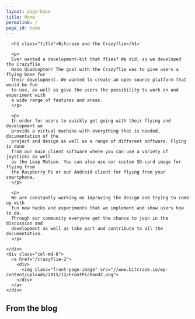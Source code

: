 ```yaml
---
layout: page-base
title: Home
permalink: /
page_id: home
---
```


<div class="container-fluid content-area-fluid">
  <section id="primary" class="row content-area">
    <div class="col-md-6">
    
      <h1 class="title">Bitcraze and the Crazyflie</h1>
      
      <p>
      Ever wanted a development-kit that flies? We did, so we developed the Crazyflie 
      Nano Quadcopter! The goal with the Crazyflie was to give users a flying base for 
      their development. We wanted to create an open source platform that would be fun 
      to use, as well as give the users the possibility to work on and experiment with 
      a wide range of features and areas.
      </p>
      
      <p>
      In order for users to quickly get going with their flying and development we 
      provide a virtual machine with everything that is needed, documentation of the 
      project and design as well as a range of different software. Flying is done 
      from our main client software where you can use a variety of joysticks as well 
      as the Leap Motion. You can also use our custom SD-card image for flying from 
      the Raspberry Pi or our Android client for flying from your smartphone.
      </p>
      
      <p>
      We are constantly working on improving the design and trying to come up with 
      fun new hacks and experiments that we implement and show users how to do. 
      Through our community everyone get the chance to join in the discussion and 
      development as well as take part and contribute to all the documentation.
      </p>

    </div>
    <div class="col-md-6">
      <a href="/crazyflie-2">
        <div>
          <img class="front-page-image" src="//www.bitcraze.io/wp-content/uploads/2015/12/FrontPicHand2.png">
        </div>
      </a>
    </div>
  </section>
</div>
<div class="container-fluid">
  <section id="secondary" class="row">
    <div class="col-md-8">
      <h2 class="widget-title">From the blog</h2>
      <!-- inject post -->
    </div>
    <div class="col-md-4 widget-area" role="complementary">
      <!-- inject sidebar -->
    </div>
  </section>
</div>    